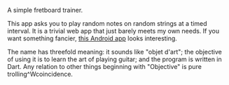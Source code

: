 A simple fretboard trainer.

This app asks you to play random notes on random strings at a timed interval.
It is a trivial web app that just barely meets my own needs.
If you want something fancier, [this Android app](https://play.google.com/store/apps/details?id=com.redrabbit.android.guitar.guitarfretboardtrainerlite&hl=en)
looks interesting.

The name has threefold meaning: it sounds like "objet d'art"; the objective
of using it is to learn the art of playing guitar; and the program
is written in Dart. Any relation to other things beginning with
"Objective" is pure trolling^Wcoincidence.